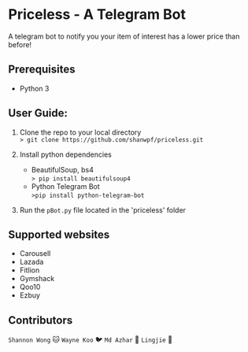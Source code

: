 # Priceless - A Telegram Bot
A telegram bot to notify you your item of interest has a lower price than before!

## Prerequisites
* Python 3  

## User Guide:
1. Clone the repo to your local directory  
`> git clone https://github.com/shanwpf/priceless.git `

2. Install python dependencies
    * BeautifulSoup, bs4  
    `> pip install beautifulsoup4`
    * Python Telegram Bot  
    `>pip install python-telegram-bot`

3. Run the `pBot.py` file located in the 'priceless' folder

## Supported websites
* Carousell
* Lazada
* Fitlion
* Gymshack
* Qoo10
* Ezbuy

## Contributors
`Shannon Wong` :cat:
`Wayne Koo` :bird:
`Md Azhar` :tiger:
`Lingjie` :pig:
